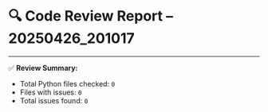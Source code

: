 # 🔍 Code Review Report – 20250426_201017

---

✅ **Review Summary:**
- Total Python files checked: `0`
- Files with issues: `0`
- Total issues found: `0`
